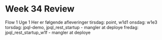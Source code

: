# Week 34 Review


Flow 1
Uge 1
Her er følgende afleveringer 
tirsdag: 
point, w1d1 
onsdag: w1e3 torsdag: jpql-demo, jpql_rest_startup - mangler at deploye 
fredag: jpql_rest_startup_w1f - mangler at deploye
